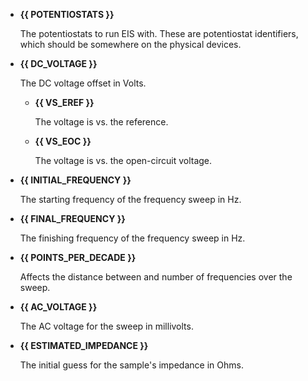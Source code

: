 - **{{ POTENTIOSTATS }}**

    The potentiostats to run EIS with. These are potentiostat identifiers, which should be somewhere
    on the physical devices.

- **{{ DC_VOLTAGE }}**

    The DC voltage offset in Volts.

    - **{{ VS_EREF }}**

        The voltage is vs. the reference.

    - **{{ VS_EOC }}**

        The voltage is vs. the open-circuit voltage.

- **{{ INITIAL_FREQUENCY }}**

    The starting frequency of the frequency sweep in Hz.

- **{{ FINAL_FREQUENCY }}**

    The finishing frequency of the frequency sweep in Hz.

- **{{ POINTS_PER_DECADE }}**

    Affects the distance between and number of frequencies over the sweep.

- **{{ AC_VOLTAGE }}**

    The AC voltage for the sweep in millivolts.

- **{{ ESTIMATED_IMPEDANCE }}**

    The initial guess for the sample's impedance in Ohms.
